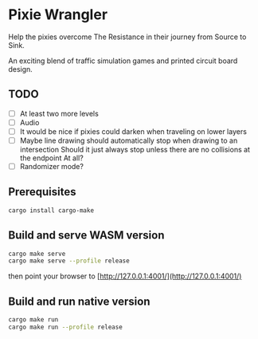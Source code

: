 # Pixie Wrangler

Help the pixies overcome The Resistance in their journey from Source to Sink.

An exciting blend of traffic simulation games and printed circuit board design.

## TODO

- [ ] At least two more levels
- [ ] Audio
- [ ] It would be nice if pixies could darken when traveling on lower layers
- [ ] Maybe line drawing should automatically stop when drawing to an intersection
      Should it just always stop unless there are no collisions at the endpoint
      At all?
- [ ] Randomizer mode?

## Prerequisites

```bash
cargo install cargo-make
```

## Build and serve WASM version

```bash
cargo make serve
cargo make serve --profile release
```

then point your browser to [http://127.0.0.1:4001/](http://127.0.0.1:4001/)

## Build and run native version

```bash
cargo make run
cargo make run --profile release
```
